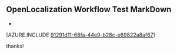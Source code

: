 ## OpenLocalization Workflow Test MarkDown
* 

[AZURE.INCLUDE [91291d11-68fa-44e9-b28c-e69822a8af67](calleeMd1.md)]

 
thanks!